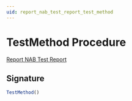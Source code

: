 ```yaml
---
uid: report_nab_test_report_test_method
---
```

# <a name="test_method"></a>TestMethod Procedure

[Report NAB Test Report](index.md)

## <a name="signature"></a>Signature

```javascript
TestMethod()
```

